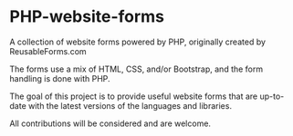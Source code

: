 # PHP-website-forms
A collection of website forms powered by PHP, originally created by ReusableForms.com

The forms use a mix of HTML, CSS, and/or Bootstrap, and the form handling is done with PHP.

The goal of this project is to provide useful website forms that are up-to-date with the latest versions of the languages and libraries.

All contributions will be considered and are welcome.
